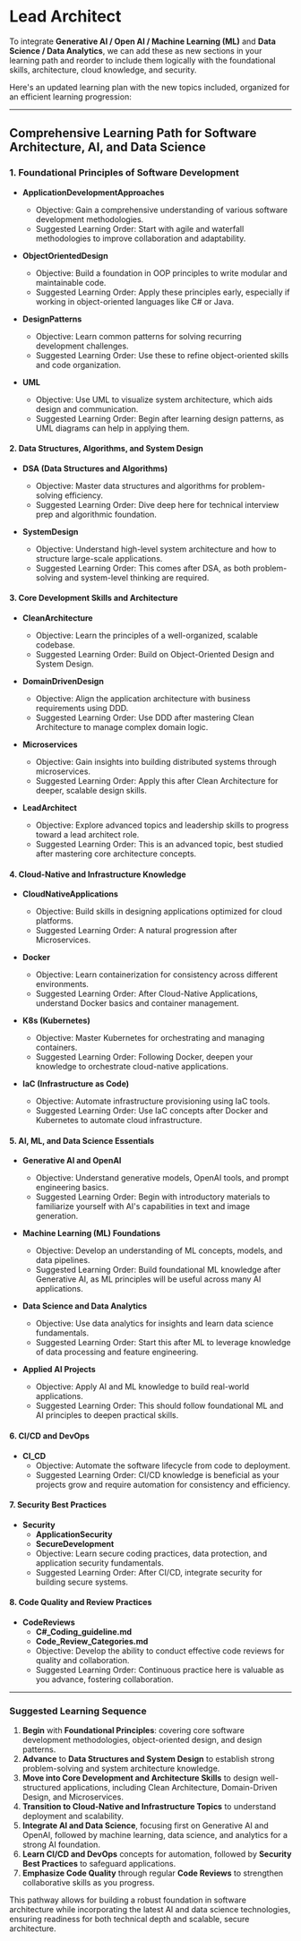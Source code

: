 # Lead Architect

To integrate **Generative AI / Open AI / Machine Learning (ML)** and **Data Science / Data Analytics**, we can add these as new sections in your learning path and reorder to include them logically with the foundational skills, architecture, cloud knowledge, and security.

Here's an updated learning plan with the new topics included, organized for an efficient learning progression:

---

## Comprehensive Learning Path for Software Architecture, AI, and Data Science

### 1. **Foundational Principles of Software Development**

- **ApplicationDevelopmentApproaches**

  - Objective: Gain a comprehensive understanding of various software development methodologies.
  - Suggested Learning Order: Start with agile and waterfall methodologies to improve collaboration and adaptability.

- **ObjectOrientedDesign**

  - Objective: Build a foundation in OOP principles to write modular and maintainable code.
  - Suggested Learning Order: Apply these principles early, especially if working in object-oriented languages like C# or Java.

- **DesignPatterns**

  - Objective: Learn common patterns for solving recurring development challenges.
  - Suggested Learning Order: Use these to refine object-oriented skills and code organization.

- **UML**
  - Objective: Use UML to visualize system architecture, which aids design and communication.
  - Suggested Learning Order: Begin after learning design patterns, as UML diagrams can help in applying them.

#### 2. **Data Structures, Algorithms, and System Design**

- **DSA (Data Structures and Algorithms)**

  - Objective: Master data structures and algorithms for problem-solving efficiency.
  - Suggested Learning Order: Dive deep here for technical interview prep and algorithmic foundation.

- **SystemDesign**
  - Objective: Understand high-level system architecture and how to structure large-scale applications.
  - Suggested Learning Order: This comes after DSA, as both problem-solving and system-level thinking are required.

#### 3. **Core Development Skills and Architecture**

- **CleanArchitecture**

  - Objective: Learn the principles of a well-organized, scalable codebase.
  - Suggested Learning Order: Build on Object-Oriented Design and System Design.

- **DomainDrivenDesign**

  - Objective: Align the application architecture with business requirements using DDD.
  - Suggested Learning Order: Use DDD after mastering Clean Architecture to manage complex domain logic.

- **Microservices**

  - Objective: Gain insights into building distributed systems through microservices.
  - Suggested Learning Order: Apply this after Clean Architecture for deeper, scalable design skills.

- **LeadArchitect**
  - Objective: Explore advanced topics and leadership skills to progress toward a lead architect role.
  - Suggested Learning Order: This is an advanced topic, best studied after mastering core architecture concepts.

#### 4. **Cloud-Native and Infrastructure Knowledge**

- **CloudNativeApplications**

  - Objective: Build skills in designing applications optimized for cloud platforms.
  - Suggested Learning Order: A natural progression after Microservices.

- **Docker**

  - Objective: Learn containerization for consistency across different environments.
  - Suggested Learning Order: After Cloud-Native Applications, understand Docker basics and container management.

- **K8s (Kubernetes)**

  - Objective: Master Kubernetes for orchestrating and managing containers.
  - Suggested Learning Order: Following Docker, deepen your knowledge to orchestrate cloud-native applications.

- **IaC (Infrastructure as Code)**
  - Objective: Automate infrastructure provisioning using IaC tools.
  - Suggested Learning Order: Use IaC concepts after Docker and Kubernetes to automate cloud infrastructure.

#### 5. **AI, ML, and Data Science Essentials**

- **Generative AI and OpenAI**

  - Objective: Understand generative models, OpenAI tools, and prompt engineering basics.
  - Suggested Learning Order: Begin with introductory materials to familiarize yourself with AI's capabilities in text and image generation.

- **Machine Learning (ML) Foundations**

  - Objective: Develop an understanding of ML concepts, models, and data pipelines.
  - Suggested Learning Order: Build foundational ML knowledge after Generative AI, as ML principles will be useful across many AI applications.

- **Data Science and Data Analytics**

  - Objective: Use data analytics for insights and learn data science fundamentals.
  - Suggested Learning Order: Start this after ML to leverage knowledge of data processing and feature engineering.

- **Applied AI Projects**
  - Objective: Apply AI and ML knowledge to build real-world applications.
  - Suggested Learning Order: This should follow foundational ML and AI principles to deepen practical skills.

#### 6. **CI/CD and DevOps**

- **CI_CD**
  - Objective: Automate the software lifecycle from code to deployment.
  - Suggested Learning Order: CI/CD knowledge is beneficial as your projects grow and require automation for consistency and efficiency.

#### 7. **Security Best Practices**

- **Security**
  - **ApplicationSecurity**
  - **SecureDevelopment**
  - Objective: Learn secure coding practices, data protection, and application security fundamentals.
  - Suggested Learning Order: After CI/CD, integrate security for building secure systems.

#### 8. **Code Quality and Review Practices**

- **CodeReviews**
  - **C#\_Coding_guideline.md**
  - **Code_Review_Categories.md**
  - Objective: Develop the ability to conduct effective code reviews for quality and collaboration.
  - Suggested Learning Order: Continuous practice here is valuable as you advance, fostering collaboration.

---

### Suggested Learning Sequence

1. **Begin** with **Foundational Principles**: covering core software development methodologies, object-oriented design, and design patterns.
2. **Advance** to **Data Structures and System Design** to establish strong problem-solving and system architecture knowledge.
3. **Move into Core Development and Architecture Skills** to design well-structured applications, including Clean Architecture, Domain-Driven Design, and Microservices.
4. **Transition to Cloud-Native and Infrastructure Topics** to understand deployment and scalability.
5. **Integrate AI and Data Science**, focusing first on Generative AI and OpenAI, followed by machine learning, data science, and analytics for a strong AI foundation.
6. **Learn CI/CD and DevOps** concepts for automation, followed by **Security Best Practices** to safeguard applications.
7. **Emphasize Code Quality** through regular **Code Reviews** to strengthen collaborative skills as you progress.

This pathway allows for building a robust foundation in software architecture while incorporating the latest AI and data science technologies, ensuring readiness for both technical depth and scalable, secure architecture.
